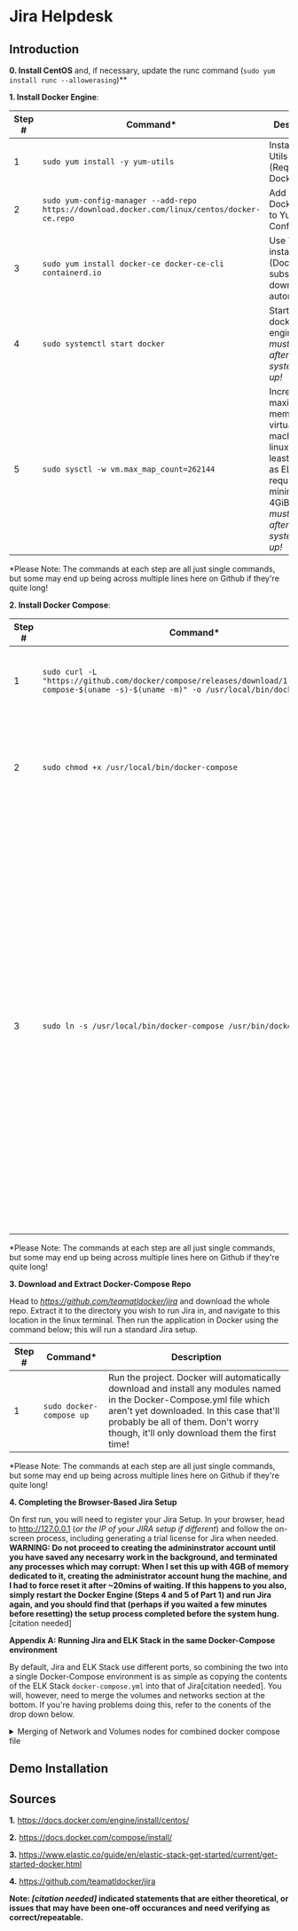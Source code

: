 # Jira Helpdesk

## Introduction

**0. Install CentOS** and, if necessary, update the runc command (```sudo yum install runc --allowerasing```)**

**1. Install Docker Engine**: 

| Step #  | Command* | Description |
| ------------- | ------------- | -------------|
| 1  | ```sudo yum install -y yum-utils```  | Install Yum Utils (Required by Docker) |
| 2  | ```sudo yum-config-manager --add-repo https://download.docker.com/linux/centos/docker-ce.repo```  | Add copy of Docker repo to Yum Config |
| 3  | ```sudo yum install docker-ce docker-ce-cli containerd.io``` | Use YUM to install Docker (Docker is subsequently downloaded automatically) |
| 4  | ```sudo systemctl start docker``` | Start the docker engine. *This must be done after every system boot-up!* |
| 5 | ```sudo sysctl -w vm.max_map_count=262144``` | Increase the maximum memory for virtual machines on linux (to at least 4 GiB) as ELK Stack requires minimum 4GiB. *This must be done after every system boot-up!* | 

\*Please Note: The commands at each step are all just single commands, but some may end up being across multiple lines here on Github if they're quite long!


**2. Install Docker Compose**: 

| Step #  | Command* | Description |
| ------------- | ------------- | -------------|
| 1  | ```sudo curl -L "https://github.com/docker/compose/releases/download/1.29.2/docker-compose-$(uname -s)-$(uname -m)" -o /usr/local/bin/docker-compose```  | Download the Docker Compose (1.29.2) and install it locally. |
| 2  | ```sudo chmod +x /usr/local/bin/docker-compose```  | Add executable permissions to the downloaded binary... so, you know, you can run it. |
| 3  | ```sudo ln -s /usr/local/bin/docker-compose /usr/bin/docker-composer``` | Create a symbolic link at the global install directory to the local user install. This is needed because as Docker was installed to your user, you can't natively "sudo" Docker Compose (as sudo can only access global commands). By creating a symbolic link at the global location, we're telling the Sudo command where it should actually find Docker Compose. |

\*Please Note: The commands at each step are all just single commands, but some may end up being across multiple lines here on Github if they're quite long!


**3. Download and Extract Docker-Compose Repo**

Head to *https://github.com/teamatldocker/jira* and download the whole repo. Extract it to the directory you wish to run Jira in, and navigate to this location in the linux terminal. Then run the application in Docker using the command below; this will run a standard Jira setup.
 
 | Step #  | Command* | Description |
| ------------- | ------------- | -------------|
| 1  | ```sudo docker-compose up```  | Run the project. Docker will automatically download and install any modules named in the Docker-Compose.yml file which aren't yet downloaded. In this case that'll probably be all of them. Don't worry though, it'll only download them the first time! |

\*Please Note: The commands at each step are all just single commands, but some may end up being across multiple lines here on Github if they're quite long!

**4. Completing the Browser-Based Jira Setup**

On first run, you will need to register your Jira Setup. In your browser, head to http://127.0.0.1 (*or the IP of your JIRA setup if different*) and follow the on-screen process, including generating a trial license for Jira when needed. **WARNING: Do not proceed to creating the admininstrator account until you have saved any necesarry work in the background, and terminated any processes which may corrupt: When I set this up with 4GB of memory dedicated to it, creating the administrator account hung the machine, and I had to force reset it after ~20mins of waiting. If this happens to you also, simply restart the Docker Engine (Steps 4 and 5 of Part 1) and run Jira again, and you should find that (perhaps if you waited a few minutes before resetting) the setup process completed before the system hung.**[citation needed]

**Appendix A: Running Jira and ELK Stack in the same Docker-Compose environment**

By default, Jira and ELK Stack use different ports, so combining the two into a single Docker-Compose environment is as simple as copying the contents of the ELK Stack `docker-compose.yml` into that of Jira[citation needed]. You will, however, need to merge the volumes and networks section at the bottom. If you're having problems doing this, refer to the conents of the drop down below.

<details><summary>Merging of Network and Volumes nodes for combined docker compose file</summary>
  
  ```
  volumes:
    jiradata:
      external: false
    postgresqldata:
      external: false
    data01:
      driver: local
    data02:
      driver: local
    data03:
      driver: local

  networks:
    jiranet:
      driver: bridge
    elastic:
      driver: bridge
  ```
  </details>



## Demo Installation


## Sources

**1.** https://docs.docker.com/engine/install/centos/ 

**2.** https://docs.docker.com/compose/install/ 

**3.** https://www.elastic.co/guide/en/elastic-stack-get-started/current/get-started-docker.html 

**4.** https://github.com/teamatldocker/jira



**Note: *[citation needed]* indicated statements that are either theoretical, or issues that may have been one-off occurances and need verifying as correct/repeatable.**
